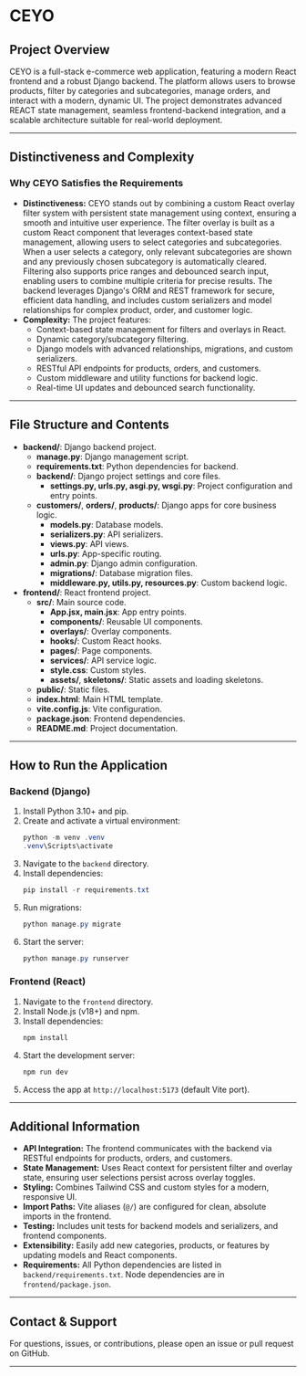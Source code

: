 # CEYO

## Project Overview

CEYO is a full-stack e-commerce web application, featuring a modern React frontend and a robust Django backend. The platform allows users to browse products, filter by categories and subcategories, manage orders, and interact with a modern, dynamic UI. The project demonstrates advanced REACT state management, seamless frontend-backend integration, and a scalable architecture suitable for real-world deployment.

---

## Distinctiveness and Complexity

### Why CEYO Satisfies the Requirements

- **Distinctiveness:** CEYO stands out by combining a custom React overlay filter system with persistent state management using context, ensuring a smooth and intuitive user experience.
  The filter overlay is built as a custom React component that leverages context-based state management, allowing users to select categories and subcategories. When a user selects a category, only relevant subcategories are shown and any previously chosen subcategory is automatically cleared. Filtering also supports price ranges and debounced search input, enabling users to combine multiple criteria for precise results. The backend leverages Django's ORM and REST framework for secure, efficient data handling, and includes custom serializers and model relationships for complex product, order, and customer logic.
- **Complexity:** The project features:
  - Context-based state management for filters and overlays in React.
  - Dynamic category/subcategory filtering.
  - Django models with advanced relationships, migrations, and custom serializers.
  - RESTful API endpoints for products, orders, and customers.
  - Custom middleware and utility functions for backend logic.
  - Real-time UI updates and debounced search functionality.

---

## File Structure and Contents

- **backend/**: Django backend project.
  - **manage.py**: Django management script.
  - **requirements.txt**: Python dependencies for backend.
  - **backend/**: Django project settings and core files.
    - **settings.py, urls.py, asgi.py, wsgi.py**: Project configuration and entry points.
  - **customers/**, **orders/**, **products/**: Django apps for core business logic.
    - **models.py**: Database models.
    - **serializers.py**: API serializers.
    - **views.py**: API views.
    - **urls.py**: App-specific routing.
    - **admin.py**: Django admin configuration.
    - **migrations/**: Database migration files.
    - **middleware.py, utils.py, resources.py**: Custom backend logic.
- **frontend/**: React frontend project.
  - **src/**: Main source code.
    - **App.jsx, main.jsx**: App entry points.
    - **components/**: Reusable UI components.
    - **overlays/**: Overlay components.
    - **hooks/**: Custom React hooks.
    - **pages/**: Page components.
    - **services/**: API service logic.
    - **style.css**: Custom styles.
    - **assets/**, **skeletons/**: Static assets and loading skeletons.
  - **public/**: Static files.
  - **index.html**: Main HTML template.
  - **vite.config.js**: Vite configuration.
  - **package.json**: Frontend dependencies.
  - **README.md**: Project documentation.

---

## How to Run the Application

### Backend (Django)

1. Install Python 3.10+ and pip.
2. Create and activate a virtual environment:
   ```powershell
   python -m venv .venv
   .venv\Scripts\activate
   ```
3. Navigate to the `backend` directory.
4. Install dependencies:
   ```powershell
   pip install -r requirements.txt
   ```
5. Run migrations:
   ```powershell
   python manage.py migrate
   ```
6. Start the server:
   ```powershell
   python manage.py runserver
   ```

### Frontend (React)

1. Navigate to the `frontend` directory.
2. Install Node.js (v18+) and npm.
3. Install dependencies:
   ```powershell
   npm install
   ```
4. Start the development server:
   ```powershell
   npm run dev
   ```
5. Access the app at `http://localhost:5173` (default Vite port).

---

## Additional Information

- **API Integration:** The frontend communicates with the backend via RESTful endpoints for products, orders, and customers.
- **State Management:** Uses React context for persistent filter and overlay state, ensuring user selections persist across overlay toggles.
- **Styling:** Combines Tailwind CSS and custom styles for a modern, responsive UI.
- **Import Paths:** Vite aliases (`@/`) are configured for clean, absolute imports in the frontend.
- **Testing:** Includes unit tests for backend models and serializers, and frontend components.
- **Extensibility:** Easily add new categories, products, or features by updating models and React components.
- **Requirements:** All Python dependencies are listed in `backend/requirements.txt`. Node dependencies are in `frontend/package.json`.

---

## Contact & Support

For questions, issues, or contributions, please open an issue or pull request on GitHub.

---
